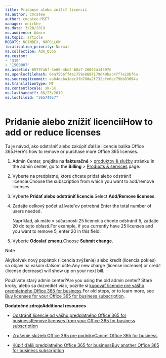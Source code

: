 ```yaml
---
title: Pridanie alebo znížiť licencií
ms.author: cmcatee
author: cmcatee-MSFT
manager: mnirkhe
ms.date: 3/20/2018
ms.audience: Admin
ms.topic: article
ROBOTS: NOINDEX, NOFOLLOW
localization_priority: Normal
ms.collection: Adm_O365
ms.custom:
- "319"
- "1500007"
ms.assetid: 69797abf-3e60-4be2-b0a7-26022a14397e
ms.openlocfilehash: 64a7566ff4e1759e8687179d49bac47f7e28bf6a
ms.sourcegitcommit: ea64deba1eec3fb768a2f732cfe0ec79bb03694a
ms.translationtype: MT
ms.contentlocale: sk-SK
ms.lasthandoff: 08/23/2019
ms.locfileid: "36574957"
---
```

# <a name="how-to-add-or-reduce-licenses"></a><span data-ttu-id="78dc6-102">Pridanie alebo znížiť licencií</span><span class="sxs-lookup"><span data-stu-id="78dc6-102">How to add or reduce licenses</span></span>

<span data-ttu-id="78dc6-103">Tu je návod, ako odstrániť alebo zakúpiť ďalšie licencie balíka Office 365.</span><span class="sxs-lookup"><span data-stu-id="78dc6-103">Here's how to remove or purchase more Office 365 licenses.</span></span>
  
1. <span data-ttu-id="78dc6-104">Admin Center, prejdite na **fakturačné** \> [produktov & služby](https://go.microsoft.com/fwlink/p/?linkid=842054) stránku.</span><span class="sxs-lookup"><span data-stu-id="78dc6-104">In the admin center, go to the **Billing** \> [Products & services](https://go.microsoft.com/fwlink/p/?linkid=842054) page.</span></span>

2. <span data-ttu-id="78dc6-105">Vyberte na predplatné, ktoré chcete pridať alebo odstrániť licencie.</span><span class="sxs-lookup"><span data-stu-id="78dc6-105">Choose the subscription from which you want to add/remove licenses.</span></span>

3. <span data-ttu-id="78dc6-106">Vyberte **Pridať alebo odstrániť licencie**.</span><span class="sxs-lookup"><span data-stu-id="78dc6-106">Select **Add/Remove licenses**.</span></span>

4. <span data-ttu-id="78dc6-107">Zadajte celkový počet užívateľov potrebná.</span><span class="sxs-lookup"><span data-stu-id="78dc6-107">Enter the total number of users needed.</span></span>

    <span data-ttu-id="78dc6-108">Napríklad, ak máte v súčasnosti 25 licencií a chcete odstrániť 5, zadajte 20 do tejto oblasti.</span><span class="sxs-lookup"><span data-stu-id="78dc6-108">For example, if you currently have 25 licenses and you want to remove 5, enter 20 in this field.</span></span>

5. <span data-ttu-id="78dc6-109">Vyberte **Odoslať zmenu**.</span><span class="sxs-lookup"><span data-stu-id="78dc6-109">Choose **Submit change**.</span></span>

> [!NOTE]
> <span data-ttu-id="78dc6-110">Akýkoľvek nový poplatok (licencia zvýšenie) alebo kredit (licencia pokles) sa objaví na vašom ďalšom účte.</span><span class="sxs-lookup"><span data-stu-id="78dc6-110">Any new charge (license increase) or credit (license decrease) will show up on your next bill.</span></span>

<span data-ttu-id="78dc6-111">Používate starý admin center?</span><span class="sxs-lookup"><span data-stu-id="78dc6-111">Are you using the old admin center?</span></span> <span data-ttu-id="78dc6-112">Staré kroky, alebo sa dozvedieť viac, pozrite si [kupovať licencie pre vášho predplatného Office 365 for business](https://docs.microsoft.com/office365/admin/subscriptions-and-billing/buy-licenses).</span><span class="sxs-lookup"><span data-stu-id="78dc6-112">For old steps, or to learn more, see [Buy licenses for your Office 365 for business subscription](https://docs.microsoft.com/office365/admin/subscriptions-and-billing/buy-licenses).</span></span>

 <span data-ttu-id="78dc6-113">**Dodatočné zdroje**</span><span class="sxs-lookup"><span data-stu-id="78dc6-113">**Additional resources**</span></span>
  
- [<span data-ttu-id="78dc6-114">Odstrániť licencie od vášho predplatného Office 365 for business</span><span class="sxs-lookup"><span data-stu-id="78dc6-114">Remove licenses from your Office 365 for business subscription</span></span>](https://docs.microsoft.com/office365/admin/subscriptions-and-billing/remove-licenses-from-subscription)

- [<span data-ttu-id="78dc6-115">Zrušenie služieb Office 365 pre podniky</span><span class="sxs-lookup"><span data-stu-id="78dc6-115">Cancel Office 365 for business</span></span>](https://docs.microsoft.com/office365/admin/subscriptions-and-billing/cancel-your-subscription)

- [<span data-ttu-id="78dc6-116">Kúpiť ďalší predplatného Office 365 for business</span><span class="sxs-lookup"><span data-stu-id="78dc6-116">Buy another Office 365 for business subscription</span></span>](https://docs.microsoft.com/office365/admin/subscriptions-and-billing/buy-another-subscription)
